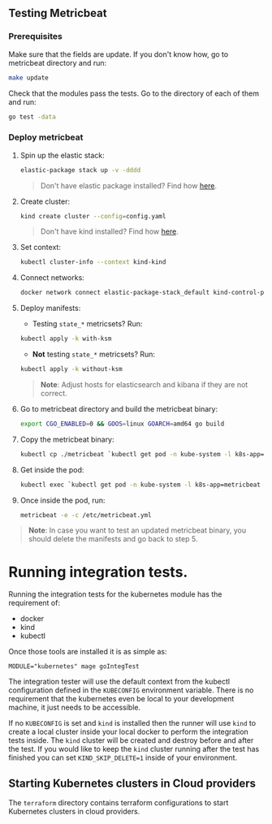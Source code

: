 ## Testing Metricbeat

### Prerequisites

Make sure that the fields are update. If you don't know how, go to metricbeat directory and run:
```bash
make update
 ```

Check that the modules pass the tests. Go to the directory of each of them and run:
```bash
go test -data
 ```


### Deploy metricbeat
1. Spin up the elastic stack:
   ```bash
   elastic-package stack up -v -dddd
    ```
   > Don't have elastic package installed? Find how [here](https://github.com/elastic/elastic-package/blob/main/README.md).

2. Create cluster:
    ```bash
    kind create cluster --config=config.yaml
    ```
   > Don't have kind installed? Find how [here](https://kind.sigs.k8s.io/docs/user/quick-start/#installation).

3. Set context:
   ```bash
   kubectl cluster-info --context kind-kind
    ```

4. Connect networks:
      ```bash
    docker network connect elastic-package-stack_default kind-control-plane
    ```

5. Deploy manifests:
   - Testing `state_*` metricsets? Run:
   ```bash
   kubectl apply -k with-ksm
    ```
   - **Not** testing `state_*` metricsets? Run:
   ```bash
   kubectl apply -k without-ksm
    ```
   > **Note**: Adjust hosts for elasticsearch and kibana if they are not correct.

6. Go to metricbeat directory and build the metricbeat binary:
    ```bash
    export CGO_ENABLED=0 && GOOS=linux GOARCH=amd64 go build
    ```

7. Copy the metricbeat binary:
    ```bash
   kubectl cp ./metricbeat `kubectl get pod -n kube-system -l k8s-app=metricbeat -o jsonpath='{.items[].metadata.name}'`:/usr/share/metricbeat/ -n kube-system
    ```

8. Get inside the pod:
   ```bash
   kubectl exec `kubectl get pod -n kube-system -l k8s-app=metricbeat -o jsonpath='{.items[].metadata.name}'` -n kube-system -it -- bash
   ```

9. Once inside the pod, run:
   ```bash
   metricbeat -e -c /etc/metricbeat.yml
    ```

> **Note**: In case you want to test an updated metricbeat binary, you should delete the manifests
> and go back to step 5.


# Running integration tests.

Running the integration tests for the kubernetes module has the requirement of:

* docker
* kind
* kubectl

Once those tools are installed it is as simple as:

```
MODULE="kubernetes" mage goIntegTest
```

The integration tester will use the default context from the kubectl configuration defined
in the `KUBECONFIG` environment variable. There is no requirement that the kubernetes even
be local to your development machine, it just needs to be accessible.

If no `KUBECONFIG` is set and `kind` is installed then the runner will use `kind` to create
a local cluster inside your local docker to perform the integration tests inside. The
`kind` cluster will be created and destroy before and after the test. If you would like to
keep the `kind` cluster running after the test has finished you can set `KIND_SKIP_DELETE=1`
inside of your environment.


## Starting Kubernetes clusters in Cloud providers

The `terraform` directory contains terraform configurations to start Kubernetes
clusters in cloud providers.

